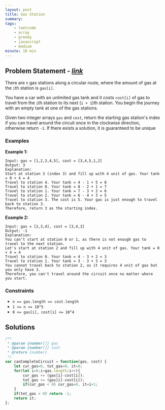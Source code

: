 ```yaml
---
layout: post
title: Gas Station                       
summary:
tags:
    - leetcode
    - array
    - greedy
    - javascript
    - medium
minute: 10 min
---
```


## Problem Statement - [*link*](https://leetcode.com/problems/gas-station/)  

There are `n` gas stations along a circular route, where the amount of gas at the `i`th station is `gas[i]`.

You have a car with an unlimited gas tank and it costs `cost[i]` of gas to travel from the `i`th station to its next (`i + 1`)th station. You begin the journey with an empty tank at one of the gas stations.

Given two integer arrays `gas` and `cost`, return the starting gas station's index if you can travel around the circuit once in the clockwise direction, otherwise return `-1`. If there exists a solution, it is guaranteed to be unique


### Examples


**Example 1:**   
```
Input: gas = [1,2,3,4,5], cost = [3,4,5,1,2]
Output: 3
Explanation:
Start at station 3 (index 3) and fill up with 4 unit of gas. Your tank = 0 + 4 = 4
Travel to station 4. Your tank = 4 - 1 + 5 = 8
Travel to station 0. Your tank = 8 - 2 + 1 = 7
Travel to station 1. Your tank = 7 - 3 + 2 = 6
Travel to station 2. Your tank = 6 - 4 + 3 = 5
Travel to station 3. The cost is 5. Your gas is just enough to travel back to station 3.
Therefore, return 3 as the starting index.
```


**Example 2:**   
```
Input: gas = [2,3,4], cost = [3,4,3]
Output: -1
Explanation:
You can't start at station 0 or 1, as there is not enough gas to travel to the next station.
Let's start at station 2 and fill up with 4 unit of gas. Your tank = 0 + 4 = 4
Travel to station 0. Your tank = 4 - 3 + 2 = 3
Travel to station 1. Your tank = 3 - 3 + 3 = 3
You cannot travel back to station 2, as it requires 4 unit of gas but you only have 3.
Therefore, you can't travel around the circuit once no matter where you start.
```

### Constraints

+ `n == gas.length == cost.length`
+ `1 <= n <= 10^5`
+ `0 <= gas[i], cost[i] <= 10^4`

## Solutions

```javascript
/**
 * @param {number[]} gas
 * @param {number[]} cost
 * @return {number}
 */
var canCompleteCircuit = function(gas, cost) {
    let cur_gas=0, tot_gas=0, it=0;
    for(let i=0;i<gas.length;i++){
        cur_gas += (gas[i]-cost[i]);
        tot_gas += (gas[i]-cost[i]);
        if(cur_gas < 0) cur_gas=0, it=i+1;
    } 
    if(tot_gas < 0) return -1;
    return it;
};
```

